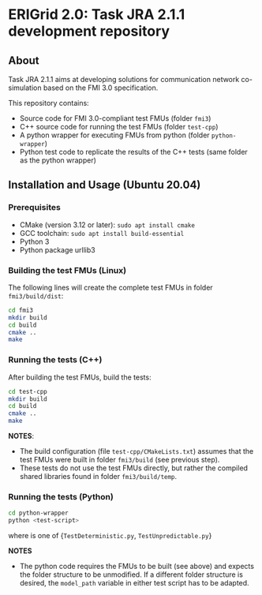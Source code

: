 # ERIGrid 2.0: Task JRA 2.1.1 development repository

## About

Task JRA 2.1.1 aims at developing solutions for communication network co-simulation based on the FMI 3.0 specification.

This repository contains:

 * Source code for FMI 3.0-compliant test FMUs (folder `fmi3`)
 * C++ source code for running the test FMUs (folder `test-cpp`)
 * A python wrapper for executing FMUs from python (folder `python-wrapper`)
 * Python test code to replicate the results of the C++ tests (same folder as the python wrapper)
 
## Installation and Usage (Ubuntu 20.04)

### Prerequisites

 * CMake (version 3.12 or later): `sudo apt install cmake`
 * GCC toolchain: `sudo apt install build-essential`
 * Python 3
 * Python package urllib3

### Building the test FMUs (Linux)

The following lines will create the complete test FMUs in folder `fmi3/build/dist`:
```bash
cd fmi3
mkdir build
cd build
cmake ..
make
```

### Running the tests (C++)

After building the test FMUs, build the tests:
```bash
cd test-cpp
mkdir build
cd build
cmake ..
make
```

**NOTES**: 

 * The build configuration (file `test-cpp/CMakeLists.txt`) assumes that the test FMUs were built in folder `fmi3/build` (see previous step).
 * These tests do not use the test FMUs directly, but rather the compiled shared libraries found in folder `fmi3/build/temp`.

### Running the tests (Python)

```bash
cd python-wrapper
python <test-script>
```
where <test-script> is one of {`TestDeterministic.py`, `TestUnpredictable.py`}

**NOTES**

* The python code requires the FMUs to be built (see above) and expects the folder structure to be unmodified. If a different folder structure is desired, the `model_path` variable in either test script has to be adapted.
 
